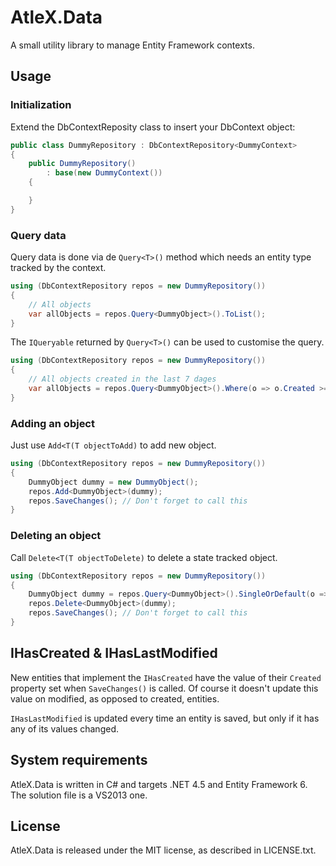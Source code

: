 AtleX.Data
==========

A small utility library to manage Entity Framework contexts.

## Usage

### Initialization

Extend the DbContextReposity class to insert your DbContext object:

```csharp
public class DummyRepository : DbContextRepository<DummyContext>
{
	public DummyRepository()
		: base(new DummyContext())
	{

	}
}
```

### Query data

Query data is done via de `Query<T>()` method which needs an entity type tracked by the context. 

```csharp
using (DbContextRepository repos = new DummyRepository())
{
	// All objects
	var allObjects = repos.Query<DummyObject>().ToList();
}
```

The `IQueryable` returned by `Query<T>()` can be used to customise the query.

```csharp
using (DbContextRepository repos = new DummyRepository())
{
	// All objects created in the last 7 dages
	var allObjects = repos.Query<DummyObject>().Where(o => o.Created >= DateTime.UtcNow.AddDays(-7)).ToList();
}
```

### Adding an object

Just use `Add<T(T objectToAdd)` to add new object.

```csharp
using (DbContextRepository repos = new DummyRepository())
{
	DummyObject dummy = new DummyObject();
	repos.Add<DummyObject>(dummy);
	repos.SaveChanges(); // Don't forget to call this
}
```

### Deleting an object

Call `Delete<T(T objectToDelete)` to delete a state tracked object.

```csharp
using (DbContextRepository repos = new DummyRepository())
{
	DummyObject dummy = repos.Query<DummyObject>().SingleOrDefault(o => o.Id == 1);
	repos.Delete<DummyObject>(dummy);
	repos.SaveChanges(); // Don't forget to call this
}
```

## IHasCreated & IHasLastModified

New entities that implement the `IHasCreated` have the value of their `Created` property set
when `SaveChanges()` is called. Of course it doesn't update this value on modified, as opposed 
to created, entities.

`IHasLastModified` is updated every time an entity is saved, but only if it has any of its values
changed.

## System requirements

AtleX.Data is written in C# and targets .NET 4.5 and Entity Framework 6. The solution file is a
VS2013 one.

## License

AtleX.Data is released under the MIT license, as described in LICENSE.txt.